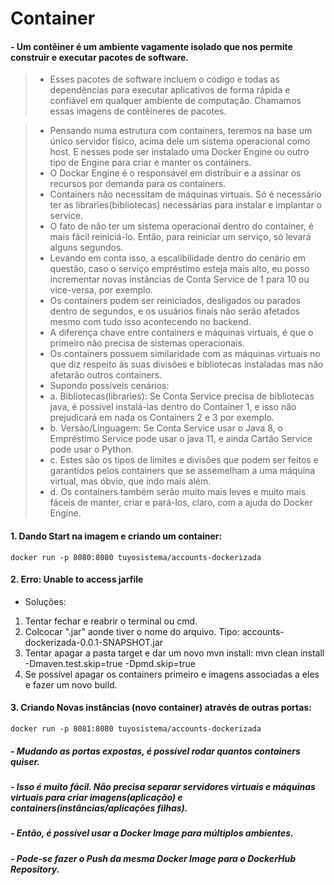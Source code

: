 # Container
#### - Um contêiner é um ambiente vagamente isolado que nos permite construir e executar pacotes de software. 
> - Esses pacotes de software incluem o código e todas as dependências para executar aplicativos de forma rápida e confiável em qualquer ambiente de computação.
Chamamos essas imagens de contêineres de pacotes.

> - Pensando numa estrutura com containers, teremos  na base um único servidor físico, acima dele um sistema operacional como host. E nesses pode ser
instalado uma Docker Engine ou outro tipo de Engine para criar e manter os containers.
> - O Dockar Engine é o responsável em distribuir e a assinar os recursos por demanda para os containers.
> - Containers não necessitam de máquinas virtuais. Só é necessário ter as libraries(bibliotecas) necessárias para instalar e implantar o service.
> - O fato de não ter um sistema operacional dentro do container, é mais fácil reiniciá-lo. Então, para reiniciar um serviço, só levará alguns segundos.
> - Levando em conta isso, a escalibilidade dentro do cenário em questão, caso o serviço empréstimo esteja mais alto, eu posso incrementar novas instâncias
de Conta Service de 1 para 10 ou vice-versa, por exemplo.
> - Os containers podem ser reiniciados, desligados ou parados dentro de segundos, e os usuários finais não serão afetados mesmo com tudo isso acontecendo no backend.
> - A diferença chave entre containers e máquinas virtuais, é que o primeiro não precisa de sistemas operacionais.
> - Os containers possuem similaridade com as máquinas virtuais no que diz respeito às suas divisões e bibliotecas instaladas mas não afetarão outros containers.
> - Supondo possíveis cenários:
> - a. Bibliotecas(libraries): Se Conta Service precisa de bibliotecas java, é possível instalá-las dentro do Container 1, e isso não prejudicará em nada os Containers 2 e 3 por exemplo.
> - b. Versão/Linguagem: Se Conta Service usar o Java 8, o Empréstimo Service pode usar o java 11, e ainda Cartão Service pode usar o Python.
> - c. Estes são os tipos de limites e divisões que podem ser feitos e garantidos pelos containers que se assemelham a uma máquina virtual, mas óbvio, que indo mais além.
> - d. Os containers também serão muito mais leves e muito mais fáceis de manter, criar e pará-los, claro, com a ajuda do Docker Engine.
 
#### 1. Dando Start na imagem e criando um container:
````
docker run -p 8080:8080 tuyosistema/accounts-dockerizada
````
#### 2. Erro: Unable to access jarfile
- Soluções:
1. Tentar fechar e reabrir o terminal ou cmd.
2. Colcocar ".jar" aonde tiver o nome do arquivo. Tipo: accounts-dockerizada-0.0.1-SNAPSHOT.jar
3. Tentar apagar a pasta target e dar um novo mvn install: mvn clean install -Dmaven.test.skip=true -Dpmd.skip=true
4. Se possível apagar os containers primeiro e imagens associadas a eles e fazer um novo build.

#### 3. Criando Novas instâncias (novo container) através de outras portas:
````
docker run -p 8081:8080 tuyosistema/accounts-dockerizada
````

##### - Mudando as portas expostas, é possível rodar quantos containers quiser.
##### - Isso é muito fácil. Não precisa separar servidores virtuais e máquinas virtuais para criar imagens(aplicação) e containers(instâncias/aplicações filhas).
##### - Então, é possível usar a Docker Image para múltiplos ambientes.
##### - Pode-se fazer o Push da mesma Docker Image para o DockerHub Repository.
